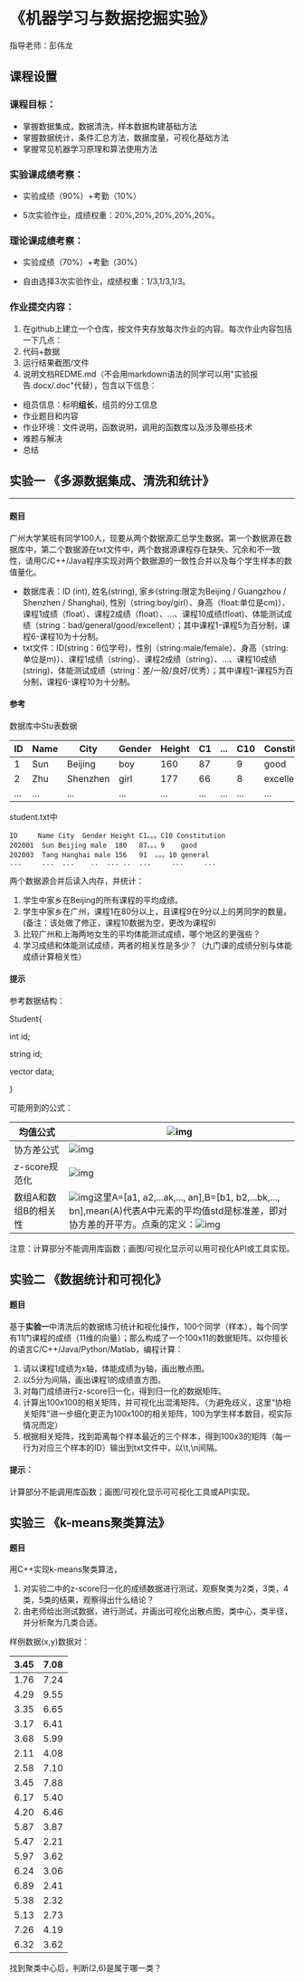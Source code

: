 # **《机器学习与数据挖掘实验》**

指导老师：彭伟龙

## **课程设置**

### **课程目标：**

- 掌握数据集成，数据清洗，样本数据构建基础方法
- 掌握数据统计，条件汇总方法，数据度量，可视化基础方法
- 掌握常见机器学习原理和算法使用方法

### **实验课成绩考察：**

- 实验成绩（90%）+考勤（10%）

- 5次实验作业，成绩权重：20%,20%,20%,20%,20%。

### **理论课成绩考察：**

- 实验成绩（70%）+考勤（30%）

- 自由选择3次实验作业，成绩权重：1/3,1/3,1/3。

### **作业提交内容：**

1. 在github上建立一个仓库，按文件夹存放每次作业的内容。每次作业内容包括一下几点：
2. 代码+数据
3. 运行结果截图/文件
4. 说明文档REDME.md（不会用markdown语法的同学可以用"实验报告.docx/.doc"代替），包含以下信息：

- 组员信息：标明**组长**，组员的分工信息
- 作业题目和内容
- 作业环境：文件说明，函数说明，调用的函数库以及涉及哪些技术
- 难题与解决
- 总结

## **实验一    《多源数据集成、清洗和统计》**

------

#### **题目**

广州大学某班有同学100人，现要从两个数据源汇总学生数据。第一个数据源在数据库中，第二个数据源在txt文件中，两个数据源课程存在缺失、冗余和不一致性，请用C/C++/Java程序实现对两个数据源的一致性合并以及每个学生样本的数值量化。

- 数据库表：ID (int),  姓名(string), 家乡(string:限定为Beijing / Guangzhou / Shenzhen / Shanghai), 性别（string:boy/girl）、身高（float:单位是cm)）、课程1成绩（float）、课程2成绩（float）、...、课程10成绩(float)、体能测试成绩（string：bad/general/good/excellent）；其中课程1-课程5为百分制，课程6-课程10为十分制。
- txt文件：ID(string：6位学号)，性别（string:male/female）、身高（string:单位是m)）、课程1成绩（string）、课程2成绩（string）、...、课程10成绩(string)、体能测试成绩（string：差/一般/良好/优秀）；其中课程1-课程5为百分制，课程6-课程10为十分制。

#### **参考**

数据库中Stu表数据

| ID   | Name | City     | Gender | Height | C1   | ...  | C10  | Constitution |
| ---- | ---- | -------- | ------ | ------ | ---- | ---- | ---- | ------------ |
| 1    | Sun  | Beijing  | boy    | 160    | 87   |      | 9    | good         |
| 2    | Zhu  | Shenzhen | girl   | 177    | 66   |      | 8    | excellent    |
| ...  | ...  | ...      | ...    | ...    | ...  | ...  | ...  | ...          |

student.txt中

```
ID	   Name City  Gender Height C1。。。C10 Constitution
202001	Sun	Beijing	male  180   87。。。9	  good
202003 	Tang Hanghai male 156	91	。。。10 general
...		...	 ...	..	...	..	...		...		...
```

两个数据源合并后读入内存，并统计：

1. 学生中家乡在Beijing的所有课程的平均成绩。
2. 学生中家乡在广州，课程1在80分以上，且课程9在9分以上的男同学的数量。(备注：该处做了修正，课程10数据为空，更改为课程9)
3. 比较广州和上海两地女生的平均体能测试成绩，哪个地区的更强些？
4. 学习成绩和体能测试成绩，两者的相关性是多少？（九门课的成绩分别与体能成绩计算相关性）

#### **提示**

参考数据结构：

Student{

int id;

string id;

vector<float> data;

}

可能用到的公式：

| 均值公式             | ![img](https://docimg9.docs.qq.com/image/MZxvju9kaLGQm3PWf8OsgA?w=184&h=89) |
| -------------------- | ------------------------------------------------------------ |
| 协方差公式           | ![img](https://docimg4.docs.qq.com/image/WzKGNUBrrSKwDAJURyVRQA?w=448&h=74) |
| z-score规范化        | ![img](https://docimg8.docs.qq.com/image/DREX3MFPw-d3hZhtAkyp4g?w=200&h=94) |
| 数组A和数组B的相关性 | ![img](https://docimg2.docs.qq.com/image/XwYEh8-AUcIxFt2zVQ-sEg?w=561&h=263)这里A=[a1, a2,...ak,..., an],B=[b1, b2,...bk,..., bn],mean(A)代表A中元素的平均值std是标准差，即对协方差的开平方。点乘的定义：![img](https://docimg4.docs.qq.com/image/odNr0YyX8NwtmlJUDvD2lQ?w=248&h=72) |

注意：计算部分不能调用库函数；画图/可视化显示可以用可视化API或工具实现。



## **实验二    《数据统计和可视化》**

#### **题目**

基于**实验一**中清洗后的数据练习统计和视化操作，100个同学（样本），每个同学有11门课程的成绩（11维的向量）；那么构成了一个100x11的数据矩阵。以你擅长的语言C/C++/Java/Python/Matlab，编程计算：

1. 请以课程1成绩为x轴，体能成绩为y轴，画出散点图。
2. 以5分为间隔，画出课程1的成绩直方图。
3. 对每门成绩进行z-score归一化，得到归一化的数据矩阵。
4. 计算出100x100的相关矩阵，并可视化出混淆矩阵。（为避免歧义，这里“协相关矩阵”进一步细化更正为100x100的相关矩阵，100为学生样本数目，视实际情况而定）
5. 根据相关矩阵，找到距离每个样本最近的三个样本，得到100x3的矩阵（每一行为对应三个样本的ID）输出到txt文件中，以\t,\n间隔。

#### **提示：**

计算部分不能调用库函数；画图/可视化显示可可视化工具或API实现。

## **实验三  《k-means聚类算法》**

#### **题目**

用C++实现k-means聚类算法，

1. 对实验二中的z-score归一化的成绩数据进行测试，观察聚类为2类，3类，4类，5类的结果，观察得出什么结论？
2. 由老师给出测试数据，进行测试，并画出可视化出散点图，类中心，类半径，并分析聚为几类合适。

样例数据(x,y)数据对：

| 3.45 | 7.08 |
| ---- | ---- |
| 1.76 | 7.24 |
| 4.29 | 9.55 |
| 3.35 | 6.65 |
| 3.17 | 6.41 |
| 3.68 | 5.99 |
| 2.11 | 4.08 |
| 2.58 | 7.10 |
| 3.45 | 7.88 |
| 6.17 | 5.40 |
| 4.20 | 6.46 |
| 5.87 | 3.87 |
| 5.47 | 2.21 |
| 5.97 | 3.62 |
| 6.24 | 3.06 |
| 6.89 | 2.41 |
| 5.38 | 2.32 |
| 5.13 | 2.73 |
| 7.26 | 4.19 |
| 6.32 | 3.62 |

找到聚类中心后，判断(2,6)是属于哪一类？